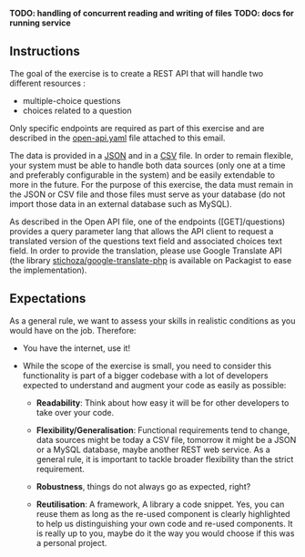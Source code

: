 __TODO: handling of concurrent reading and writing of files__
__TODO: docs for running service__


## Instructions
The goal of the exercise is to create a REST API that will handle two different resources :
  - multiple-choice questions
  - choices related to a question

Only specific endpoints are required as part of this exercise and are described in the
[open-api.yaml](open-api.yaml) file attached to this email.

The data is provided in a [JSON](questions.json) and in a [CSV](questions.csv) file. In order to remain flexible, 
your system must be able to handle both data sources 
(only one at a time and preferably configurable in the system) and be easily 
extendable to more in the future. For the purpose of this exercise, the data must
remain in the JSON or CSV file and those files must serve as your 
database (do not import those data in an external database such as MySQL).

As described in the Open API file, one of the endpoints ([GET]/questions) provides a query 
parameter lang that allows the API client to request a translated version of the
questions text field and associated choices text field. In order to provide the 
translation, please use Google Translate API 
(the library [stichoza/google-translate-php](https://github.com/Stichoza/google-translate-php) is available on Packagist to ease the
implementation).

## Expectations
As a general rule, we want to assess your skills in realistic conditions as you
would have on the job. Therefore:

- You have the internet, use it!
- While the scope of the exercise is small, you need to consider this functionality is part of a bigger 
codebase with a lot of developers expected to understand and augment your code as easily as possible:

  - __Readability__: Think about how easy it will be for other developers to take over 
  your code.
  
  - __Flexibility/Generalisation__: Functional requirements tend to change, data sources 
  might be today a CSV file, tomorrow it might be a JSON or a MySQL database, 
  maybe another REST web service. As a general rule, it is important to tackle 
  broader flexibility than the strict requirement.
  
  - __Robustness__, things do not always go as expected, right?
  
  - __Reutilisation__: A framework, A library a code snippet. Yes, you can reuse 
  them as long as the re-used component is clearly highlighted to help us 
  distinguishing your own code and re-used components. 
  It is really up to you, maybe do it the way you would choose if this 
  was a personal project.